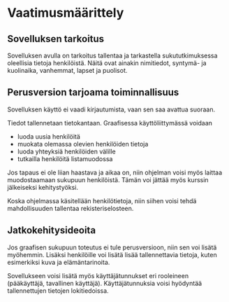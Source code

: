 # Vaatimusmäärittely

## Sovelluksen tarkoitus

Sovelluksen avulla on tarkoitus tallentaa ja tarkastella sukututkimuksessa oleellisia tietoja henkilöistä.
Näitä ovat ainakin nimitiedot, syntymä- ja kuolinaika, vanhemmat, lapset ja puolisot.

## Perusversion tarjoama toiminnallisuus

Sovelluksen käyttö ei vaadi kirjautumista, vaan sen saa avattua suoraan.

Tiedot tallennetaan tietokantaan. Graafisessa käyttöliittymässä voidaan
* luoda uusia henkilöitä
* muokata olemassa olevien henkilöiden tietoja
* luoda yhteyksiä henkilöiden välille
* tutkailla henkilöitä listamuodossa

Jos tapaus ei ole liian haastava ja aikaa on, niin ohjelman voisi myös laittaa muodostaamaan sukupuun henkilöistä.
Tämän voi jättää myös kurssin jälkeiseksi kehitystyöksi.

Koska ohjelmassa käsitellään henkilötietoja, niin siihen voisi tehdä mahdollisuuden tallentaa rekisteriselosteen.

## Jatkokehitysideoita

Jos graafisen sukupuun toteutus ei tule perusversioon, niin sen voi lisätä myöhemmin.
Lisäksi henkilöille voi lisätä lisää tallennettavia tietoja, kuten esimerkiksi kuva ja elämäntarinoita.

Sovellukseen voisi lisätä myös käyttäjätunnukset eri rooleineen (pääkäyttäjä, tavallinen käyttäjä).
Käyttäjätunnuksia voisi hyödyntää tallennettujen tietojen lokitiedoissa.
